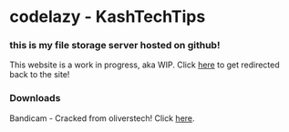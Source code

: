 # codelazy - KashTechTips
### this is my file storage server hosted on github!
This website is a work in progress, aka WIP. Click [here](https://codelazy.org) to get redirected back to the site!



### Downloads
Bandicam - Cracked from oliverstech! Click [here](https://www.google.com/url?q=https%3A%2F%2Fgithub.com%2Foliverstech%2Foliverstech%2Freleases%2Fdownload%2Fcdn%2FBandicam.No.Watermark.zip&sa=D&sntz=1&usg=AOvVaw2IqAF93hIl-00TuhYPiq0C).
